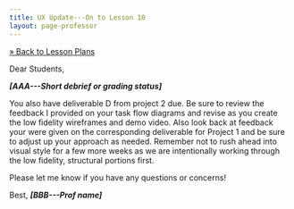 ```yaml
---
title: UX Update---On to Lesson 10
layout: page-professor
---
```

[&raquo; Back to Lesson Plans](/lesson-plans/)

Dear Students,

***[AAA---Short debrief or grading status]***

You also have deliverable D from project 2 due. Be sure to review the feedback I provided on your task flow diagrams and revise as you create the low fidelity wireframes and demo video. Also look back at feedback your were given on the corresponding deliverable for Project 1 and be sure to adjust up your approach as needed. Remember not to rush ahead into visual style for a few more weeks as we are intentionally working through the low fidelity, structural portions first.

Please let me know if you have any questions or concerns!

Best,
***[BBB---Prof name]***
